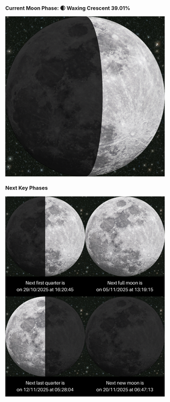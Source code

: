 ### Current Moon Phase: 🌒 Waxing Crescent 39.01%
![Moon Phase](moonphase.png)
### Next Key Phases
![Gallery](gallery.png)